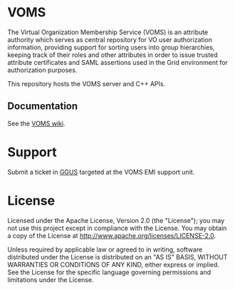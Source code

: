 # VOMS

The Virtual Organization Membership Service (VOMS) is an attribute authority
which serves as central repository for VO user authorization information,
providing support for sorting users into group hierarchies, keeping track of
their roles and other attributes in order to issue trusted attribute
certificates and SAML assertions used in the Grid environment for authorization
purposes.

This repository hosts the VOMS server and C++ APIs.

## Documentation

See the [VOMS wiki](https://github.com/italiangrid/voms/wiki).

# Support

Submit a ticket in [GGUS](https://ggus.eu/pages/ticket.php) targeted at the VOMS EMI support unit.

# License

Licensed under the Apache License, Version 2.0 (the "License"); you may not use
this project except in compliance with the License. You may obtain a copy of
the License at http://www.apache.org/licenses/LICENSE-2.0.

Unless required by applicable law or agreed to in writing, software distributed
under the License is distributed on an "AS IS" BASIS, WITHOUT WARRANTIES OR
CONDITIONS OF ANY KIND, either express or implied. See the License for the
specific language governing permissions and limitations under the License.
